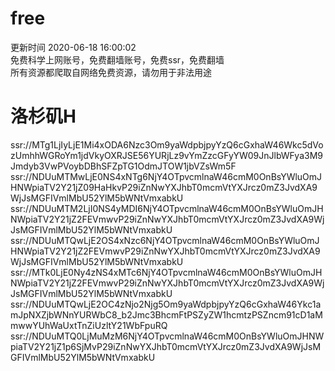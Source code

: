 # free  
更新时间 2020-06-18 16:00:02  
免费科学上网账号，免费翻墙账号，免费ssr，免费翻墙  
所有资源都爬取自网络免费资源，请勿用于非法用途
# 洛杉矶H  
ssr://MTg1LjIyLjE1Mi4xODA6Nzc3Om9yaWdpbjpyYzQ6cGxhaW46Wkc5dVozUmhhWGRoYm1jdVkyOXRJSE56YURjLz9vYmZzcGFyYW09JnJlbWFya3M9Jmdyb3VwPVoybDBhSFZpTG1OdmJTOW1jbVZsWm5F  
ssr://NDUuMTMwLjE0NS4xNTg6NjY4OTpvcmlnaW46cmM0OnBsYWluOmJHNWpiaTV2Y21jZ09HaHkvP29iZnNwYXJhbT0mcmVtYXJrcz0mZ3JvdXA9WjJsMGFIVmlMbU52YlM5bWNtVmxabkU  
ssr://NDUuMTM2LjI0NS4yMDI6NjY4OTpvcmlnaW46cmM0OnBsYWluOmJHNWpiaTV2Y21jZ2FEVmwvP29iZnNwYXJhbT0mcmVtYXJrcz0mZ3JvdXA9WjJsMGFIVmlMbU52YlM5bWNtVmxabkU  
ssr://NDUuMTQwLjE2OS4xNzc6NjY4OTpvcmlnaW46cmM0OnBsYWluOmJHNWpiaTV2Y21jZ2FEVmwvP29iZnNwYXJhbT0mcmVtYXJrcz0mZ3JvdXA9WjJsMGFIVmlMbU52YlM5bWNtVmxabkU  
ssr://MTk0LjE0Ny4zNS4xMTc6NjY4OTpvcmlnaW46cmM0OnBsYWluOmJHNWpiaTV2Y21jZ2FEVmwvP29iZnNwYXJhbT0mcmVtYXJrcz0mZ3JvdXA9WjJsMGFIVmlMbU52YlM5bWNtVmxabkU  
ssr://NDUuMTQwLjE2OC4zNjo2Njg5Om9yaWdpbjpyYzQ6cGxhaW46Ykc1amJpNXZjbWNnYURWbC8_b2Jmc3BhcmFtPSZyZW1hcmtzPSZncm91cD1aMmwwYUhWaUxtTnZiUzltY21WbFpuRQ  
ssr://NDUuMTQ0LjMuMzM6NjY4OTpvcmlnaW46cmM0OnBsYWluOmJHNWpiaTV2Y21jZ1p6SjMvP29iZnNwYXJhbT0mcmVtYXJrcz0mZ3JvdXA9WjJsMGFIVmlMbU52YlM5bWNtVmxabkU  
